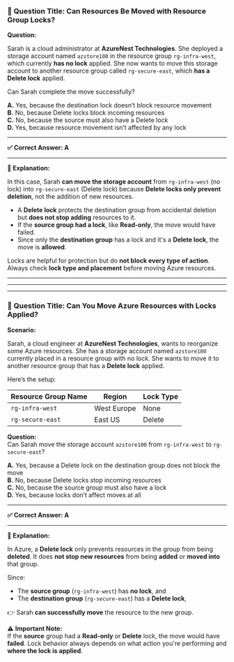 ### 🔐 Question Title: Can Resources Be Moved with Resource Group Locks?

**Question:**

Sarah is a cloud administrator at **AzureNest Technologies**. She deployed a storage account named `azstore100` in the resource group `rg-infra-west`, which currently **has no lock** applied. She now wants to move this storage account to another resource group called `rg-secure-east`, which **has a Delete lock** applied.

Can Sarah complete the move successfully?

**A.** Yes, because the destination lock doesn’t block resource movement  
**B.** No, because Delete locks block incoming resources  
**C.** No, because the source must also have a Delete lock  
**D.** Yes, because resource movement isn’t affected by any lock

---

**✅ Correct Answer: A**

---

**🧠 Explanation:**

In this case, Sarah **can move the storage account** from `rg-infra-west` (no lock) into `rg-secure-east` (Delete lock) because **Delete locks only prevent deletion**, not the addition of new resources.

- A **Delete lock** protects the destination group from accidental deletion but **does not stop adding** resources to it.
- If the **source group had a lock**, like **Read-only**, the move would have failed.
- Since only the **destination group** has a lock and it's a **Delete lock**, the move is **allowed**.

Locks are helpful for protection but do **not block every type of action**. Always check **lock type and placement** before moving Azure resources.

---
---
---
### 🔐 Question Title: Can You Move Azure Resources with Locks Applied?

**Scenario:**

Sarah, a cloud engineer at **AzureNest Technologies**, wants to reorganize some Azure resources. She has a storage account named `azstore100` currently placed in a resource group with no lock. She wants to move it to another resource group that has a **Delete lock** applied.

Here’s the setup:

| Resource Group Name | Region       | Lock Type  |
|---------------------|--------------|------------|
| `rg-infra-west`     | West Europe  | None       |
| `rg-secure-east`    | East US      | Delete     |

**Question:**  
Can Sarah move the storage account `azstore100` from `rg-infra-west` to `rg-secure-east`?

**A.** Yes, because a Delete lock on the destination group does not block the move  
**B.** No, because Delete locks stop incoming resources  
**C.** No, because the source group must also have a lock  
**D.** Yes, because locks don’t affect moves at all

---

**✅ Correct Answer: A**

---

**🧠 Explanation:**

In Azure, a **Delete lock** only prevents resources in the group from being **deleted**. It does **not stop new resources** from being **added** or **moved into** that group.

Since:
- The **source group** (`rg-infra-west`) has **no lock**, and  
- The **destination group** (`rg-secure-east`) has a **Delete lock**,  

👉 Sarah **can successfully move** the resource to the new group.

⚠️ **Important Note:**  
If the **source** group had a **Read-only** or **Delete** lock, the move would have **failed**. Lock behavior always depends on what action you're performing and **where the lock is applied**.



